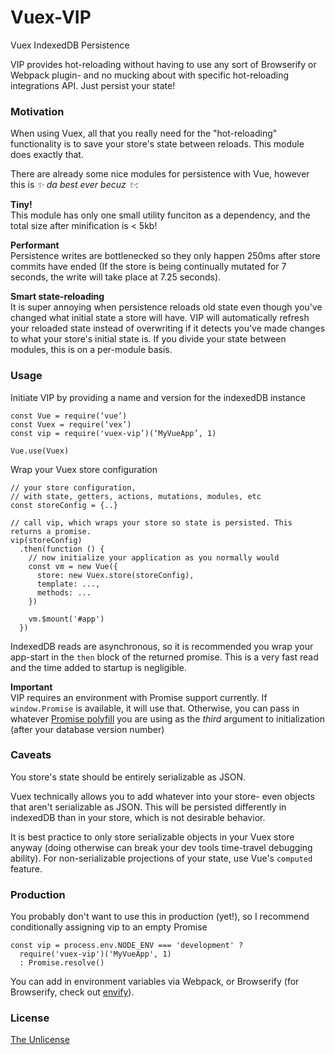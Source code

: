 # Vuex-VIP

Vuex IndexedDB Persistence

VIP provides hot-reloading without having to use any sort of Browserify or
Webpack plugin- and no mucking about with specific hot-reloading integrations API.
Just persist your state!

### Motivation

When using Vuex, all that you really need for the "hot-reloading" functionality
is to save your store's state between reloads. This module does exactly that.

There are already some nice modules for persistence with Vue, however this is
_:sparkles: da best ever becuz :sparkles:_:

**Tiny!**  
This module has only one small utility funciton as a dependency, and
the total size after minification is < 5kb!

**Performant**  
Persistence writes are bottlenecked so they only happen 250ms after store commits
have ended (If the store is being continually mutated for 7 seconds, the write will
take place at 7.25 seconds).

**Smart state-reloading**  
It is super annoying when persistence reloads old state
even though you've changed what initial state a store will have. VIP will
automatically refresh your reloaded state instead of overwriting if it detects
you've made changes to what your store's initial state is. If you divide your
state between modules, this is on a per-module basis.


### Usage

Initiate VIP by providing a name and version for the indexedDB instance

```
const Vue = require(‘vue’)
const Vuex = require(‘vex’)
const vip = require('vuex-vip’)(‘MyVueApp’, 1)

Vue.use(Vuex)
```

Wrap your Vuex store configuration

```
// your store configuration,
// with state, getters, actions, mutations, modules, etc
const storeConfig = {..}

// call vip, which wraps your store so state is persisted. This returns a promise.
vip(storeConfig)
  .then(function () {
    // now initialize your application as you normally would
    const vm = new Vue({
      store: new Vuex.store(storeConfig),
      template: ...,
      methods: ...
    })

    vm.$mount('#app')
  })
```

IndexedDB reads are asynchronous, so it is recommended you wrap your app-start
in the `then` block of the returned promise. This is a very fast
read and the time added to startup is negligible.

**Important**  
VIP requires an environment with Promise support currently. If `window.Promise` is
available, it will use that. Otherwise, you can pass in whatever [Promise polyfill](https://www.npmjs.com/package/es6-promise)
you are using as the _third_ argument to initialization (after your database version
number)

### Caveats
You store's state should be entirely serializable as JSON.

Vuex technically allows you to add whatever into your store- even objects
that aren't serializable as JSON. This will be persisted differently in
indexedDB than in your store, which is not desirable behavior.

It is best practice to only store serializable objects in your Vuex store anyway
(doing otherwise can break your dev tools time-travel debugging ability).
For non-serializable projections of your state, use Vue's `computed` feature.

### Production

You probably don't want to use this in production (yet!), so I recommend
conditionally assigning vip to an empty Promise

```
const vip = process.env.NODE_ENV === 'development' ?
  require('vuex-vip')('MyVueApp', 1)
  : Promise.resolve()
```

You can add in environment variables via Webpack, or Browserify (for Browserify,
check out [envify](https://github.com/hughsk/envify)).

### License
[The Unlicense](http://unlicense.org/)